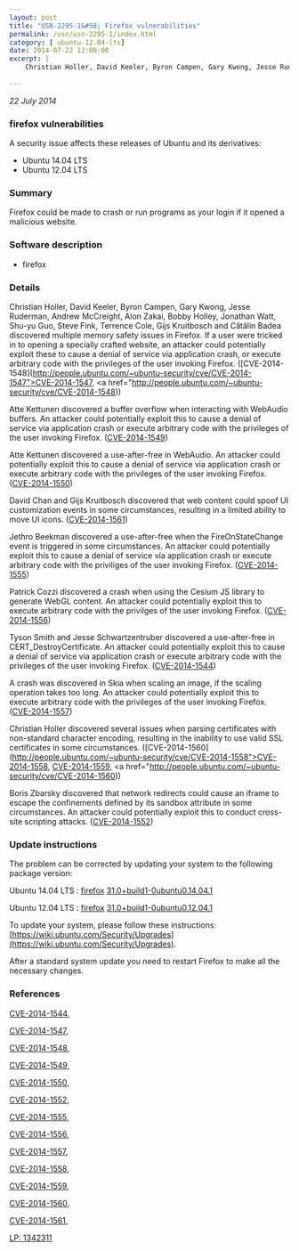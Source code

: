 ```yaml
---
layout: post
title: "USN-2295-1&#58; Firefox vulnerabilities"
permalink: /usn/usn-2295-1/index.html
category: [ ubuntu-12.04-lts]
date: 2014-07-22 12:00:00
excerpt: |
    Christian Holler, David Keeler, Byron Campen, Gary Kwong, Jesse Ruderman, Andrew McCreight, Alon Zakai, Bobby Holley, Jonathan Watt, Shu-yu Guo, Steve Fink, Terrence Cole, Gijs Kruitbosch and Cătălin Badea discovered multiple memory safety issues in Firefox. If a user were tricked in to opening a specially crafted website, an attacker could potentially exploit these to cause a denial of service via application crash, or execute arbitrary code with the privileges of the user invoking Firefox. ([CVE-2014-1548](http://people.ubuntu.com/~ubuntu-security/cve/CVE-2014-1547">CVE-2014-1547</a>, <a href="http://people.ubuntu.com/~ubuntu-security/cve/CVE-2014-1548))
    
--- 
```

 
 

*22 July 2014*

### firefox vulnerabilities

A security issue affects these releases of Ubuntu and its derivatives:

* Ubuntu 14.04 LTS
* Ubuntu 12.04 LTS

### Summary

Firefox could be made to crash or run programs as your login if it opened a malicious website.

### Software description

* firefox 

### Details

Christian Holler, David Keeler, Byron Campen, Gary Kwong, Jesse Ruderman, Andrew McCreight, Alon Zakai, Bobby Holley, Jonathan Watt, Shu-yu Guo, Steve Fink, Terrence Cole, Gijs Kruitbosch and Cătălin Badea discovered multiple memory safety issues in Firefox. If a user were tricked in to opening a specially crafted website, an attacker could potentially exploit these to cause a denial of service via application crash, or execute arbitrary code with the privileges of the user invoking Firefox. ([CVE-2014-1548](http://people.ubuntu.com/~ubuntu-security/cve/CVE-2014-1547">CVE-2014-1547</a>, <a href="http://people.ubuntu.com/~ubuntu-security/cve/CVE-2014-1548))

Atte Kettunen discovered a buffer overflow when interacting with WebAudio buffers. An attacker could potentially exploit this to cause a denial of service via application crash or execute arbitrary code with the privileges of the user invoking Firefox. ([CVE-2014-1549](http://people.ubuntu.com/~ubuntu-security/cve/CVE-2014-1549))

Atte Kettunen discovered a use-after-free in WebAudio. An attacker could potentially exploit this to cause a denial of service via application crash or execute arbitrary code with the privileges of the user invoking Firefox. ([CVE-2014-1550](http://people.ubuntu.com/~ubuntu-security/cve/CVE-2014-1550))

David Chan and Gijs Kruitbosch discovered that web content could spoof UI customization events in some circumstances, resulting in a limited ability to move UI icons. ([CVE-2014-1561](http://people.ubuntu.com/~ubuntu-security/cve/CVE-2014-1561))

Jethro Beekman discovered a use-after-free when the FireOnStateChange event is triggered in some circumstances. An attacker could potentially exploit this to cause a denial of service via application crash or execute arbitrary code with the priviliges of the user invoking Firefox. ([CVE-2014-1555](http://people.ubuntu.com/~ubuntu-security/cve/CVE-2014-1555))

Patrick Cozzi discovered a crash when using the Cesium JS library to generate WebGL content. An attacker could potentially exploit this to execute arbitrary code with the privilges of the user invoking Firefox. ([CVE-2014-1556](http://people.ubuntu.com/~ubuntu-security/cve/CVE-2014-1556))

Tyson Smith and Jesse Schwartzentruber discovered a use-after-free in CERT_DestroyCertificate. An attacker could potentially exploit this to cause a denial of service via application crash or execute arbitrary code with the privileges of the user invoking Firefox. ([CVE-2014-1544](http://people.ubuntu.com/~ubuntu-security/cve/CVE-2014-1544))

A crash was discovered in Skia when scaling an image, if the scaling operation takes too long. An attacker could potentially exploit this to execute arbitrary code with the privileges of the user invoking Firefox. ([CVE-2014-1557](http://people.ubuntu.com/~ubuntu-security/cve/CVE-2014-1557))

Christian Holler discovered several issues when parsing certificates with non-standard character encoding, resulting in the inability to use valid SSL certificates in some circumstances. ([CVE-2014-1560](http://people.ubuntu.com/~ubuntu-security/cve/CVE-2014-1558">CVE-2014-1558</a>, <a href="http://people.ubuntu.com/~ubuntu-security/cve/CVE-2014-1559">CVE-2014-1559</a>, <a href="http://people.ubuntu.com/~ubuntu-security/cve/CVE-2014-1560))

Boris Zbarsky discovered that network redirects could cause an iframe to escape the confinements defined by its sandbox attribute in some circumstances. An attacker could potentially exploit this to conduct cross-site scripting attacks. ([CVE-2014-1552](http://people.ubuntu.com/~ubuntu-security/cve/CVE-2014-1552)) 

### Update instructions

The problem can be corrected by updating your system to the following package version:

Ubuntu 14.04 LTS
 : [firefox](https://launchpad.net/ubuntu/+source/firefox) <span> [31.0+build1-0ubuntu0.14.04.1](https://launchpad.net/ubuntu/+source/firefox/31.0+build1-0ubuntu0.14.04.1) </span> 

Ubuntu 12.04 LTS
 : [firefox](https://launchpad.net/ubuntu/+source/firefox) <span> [31.0+build1-0ubuntu0.12.04.1](https://launchpad.net/ubuntu/+source/firefox/31.0+build1-0ubuntu0.12.04.1) </span> 

To update your system, please follow these instructions: [https://wiki.ubuntu.com/Security/Upgrades](https://wiki.ubuntu.com/Security/Upgrades).

After a standard system update you need to restart Firefox to make all the necessary changes. 

### References

 
 [CVE-2014-1544](http://people.ubuntu.com/~ubuntu-security/cve/CVE-2014-1544), 

 [CVE-2014-1547](http://people.ubuntu.com/~ubuntu-security/cve/CVE-2014-1547), 

 [CVE-2014-1548](http://people.ubuntu.com/~ubuntu-security/cve/CVE-2014-1548), 

 [CVE-2014-1549](http://people.ubuntu.com/~ubuntu-security/cve/CVE-2014-1549), 

 [CVE-2014-1550](http://people.ubuntu.com/~ubuntu-security/cve/CVE-2014-1550), 

 [CVE-2014-1552](http://people.ubuntu.com/~ubuntu-security/cve/CVE-2014-1552), 

 [CVE-2014-1555](http://people.ubuntu.com/~ubuntu-security/cve/CVE-2014-1555), 

 [CVE-2014-1556](http://people.ubuntu.com/~ubuntu-security/cve/CVE-2014-1556), 

 [CVE-2014-1557](http://people.ubuntu.com/~ubuntu-security/cve/CVE-2014-1557), 

 [CVE-2014-1558](http://people.ubuntu.com/~ubuntu-security/cve/CVE-2014-1558), 

 [CVE-2014-1559](http://people.ubuntu.com/~ubuntu-security/cve/CVE-2014-1559), 

 [CVE-2014-1560](http://people.ubuntu.com/~ubuntu-security/cve/CVE-2014-1560), 

 [CVE-2014-1561](http://people.ubuntu.com/~ubuntu-security/cve/CVE-2014-1561), 

 [LP: 1342311](https://launchpad.net/bugs/1342311)
 

